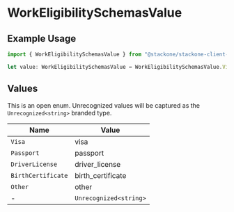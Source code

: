 # WorkEligibilitySchemasValue

## Example Usage

```typescript
import { WorkEligibilitySchemasValue } from "@stackone/stackone-client-ts/sdk/models/shared";

let value: WorkEligibilitySchemasValue = WorkEligibilitySchemasValue.Visa;
```

## Values

This is an open enum. Unrecognized values will be captured as the `Unrecognized<string>` branded type.

| Name                   | Value                  |
| ---------------------- | ---------------------- |
| `Visa`                 | visa                   |
| `Passport`             | passport               |
| `DriverLicense`        | driver_license         |
| `BirthCertificate`     | birth_certificate      |
| `Other`                | other                  |
| -                      | `Unrecognized<string>` |